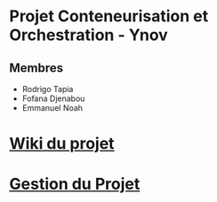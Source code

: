 
# Projet Conteneurisation et Orchestration - Ynov


## Membres 

- Rodrigo Tapia
- Fofana Djenabou
- Emmanuel Noah


# [Wiki du projet](https://github.com/rorrotapia/m1cloud-projet/wiki)

# [Gestion du Projet](https://github.com/users/rorrotapia/projects/3/views/2)